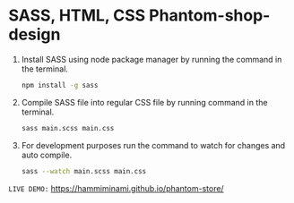 # SASS, HTML, CSS Phantom-shop-design

1. Install SASS using node package manager by running the command in the terminal.

   ```bash
   npm install -g sass
   ```

2. Compile SASS file into regular CSS file by running command in the terminal.

   ```bash
   sass main.scss main.css
   ```

3. For development purposes run the command to watch for changes and auto compile.

   ```bash
   sass --watch main.scss main.css
   ```

`LIVE DEMO:` https://hammiminami.github.io/phantom-store/
